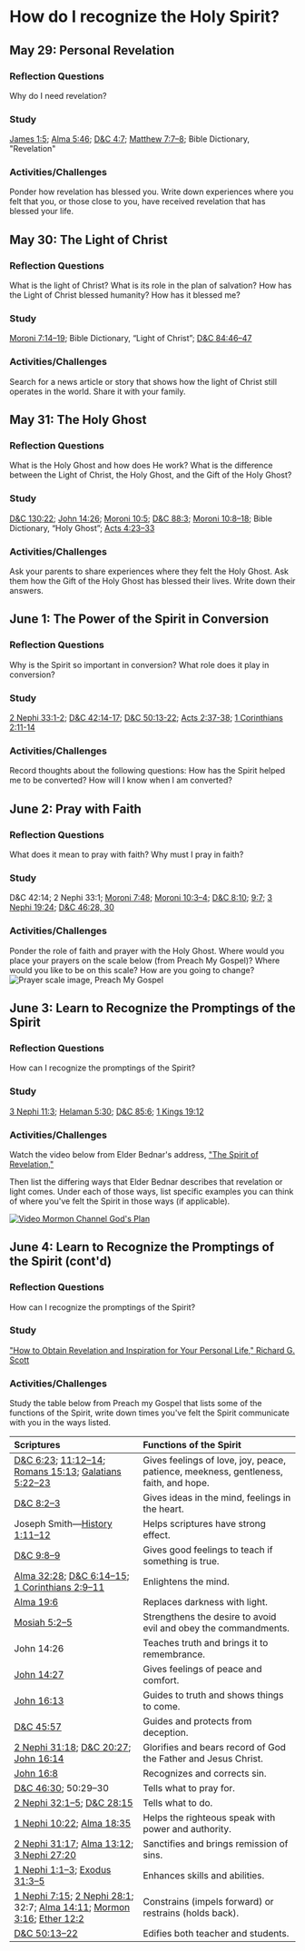 # How do I recognize the Holy Spirit?

## May 29: Personal Revelation

### Reflection Questions

Why do I need revelation?

### Study

[James 1:5](https://www.lds.org/scriptures/nt/james/1.5); [Alma 5:46](https://www.lds.org/scriptures/bofm/alma/5.46); [D&C 4:7](https://www.lds.org/scriptures/dc-testament/dc/4.7); [Matthew 7:7–8](https://www.lds.org/scriptures/nt/matt/7.7-8); Bible Dictionary, "Revelation"

### Activities/Challenges

Ponder how revelation has blessed you. Write down experiences where you felt that you, or those close to you, have received revelation that has blessed your life.

## May 30: The Light of Christ

### Reflection Questions

What is the light of Christ? What is its role in the plan of salvation? How has the Light of Christ blessed humanity? How has it blessed me?

### Study

[Moroni 7:14–19](https://www.lds.org/scriptures/bofm/moro/7.14-19); Bible Dictionary, “Light of Christ”; [D&C 84:46–47](https://www.lds.org/scriptures/dc-testament/dc/84.46-47)

### Activities/Challenges

Search for a news article or story that shows how the light of Christ still operates in the world. Share it with your family.

## May 31: The Holy Ghost

### Reflection Questions

What is the Holy Ghost and how does He work? What is the difference between the Light of Christ, the Holy Ghost, and the Gift of the Holy Ghost?

### Study

[D&C 130:22](https://www.lds.org/scriptures/dc-testament/dc/130.22); [John 14:26](https://www.lds.org/scriptures/nt/john/14.26); [Moroni 10:5](https://www.lds.org/scriptures/bofm/moro/10.5); [D&C 88:3](https://www.lds.org/scriptures/dc-testament/dc/88.3); [Moroni 10:8–18](https://www.lds.org/scriptures/bofm/moro/10.8-18); Bible Dictionary, “Holy Ghost”; [Acts 4:23–33](https://www.lds.org/scriptures/nt/acts/4.23-33)

### Activities/Challenges

Ask your parents to share experiences where they felt the Holy Ghost. Ask them how the Gift of the Holy Ghost has blessed their lives. Write down their answers.

## June 1: The Power of the Spirit in Conversion

### Reflection Questions

Why is the Spirit so important in conversion? What role does it play in conversion?

### Study

[2 Nephi 33:1-2](https://www.lds.org/scriptures/bofm/2-ne/33.1-2); [D&C 42:14-17](https://www.lds.org/scriptures/dc-testament/dc/42.14-17); [D&C 50:13-22](https://www.lds.org/scriptures/dc-testament/dc/50.13-22); [Acts 2:37-38](https://www.lds.org/scriptures/nt/acts/2.37-38); [1 Corinthians 2:11-14](https://www.lds.org/scriptures/nt/1-cor/2.11-14)

### Activities/Challenges

Record thoughts about the following questions: How has the Spirit helped me to be converted? How will I know when I am converted?

## June 2: Pray with Faith

### Reflection Questions

What does it mean to pray with faith? Why must I pray in faith? 

### Study

D&C 42:14; 2 Nephi 33:1; [Moroni 7:48](https://www.lds.org/scriptures/bofm/moro/7.48); [Moroni 10:3–4](https://www.lds.org/scriptures/bofm/moro/10.3-4); [D&C 8:10](https://www.lds.org/scriptures/dc-testament/dc/8.10); [9:7](https://www.lds.org/scriptures/dc-testament/dc/9.7); [3 Nephi 19:24](https://www.lds.org/scriptures/bofm/3-ne/19.24); [D&C 46:28, 30](https://www.lds.org/scriptures/dc-testament/dc/46.28)

### Activities/Challenges

Ponder the role of faith and prayer with the Holy Ghost. Where would you place your prayers on the scale below (from Preach My Gospel)? Where would you like to be on this scale? How are you going to change? ![Prayer scale image, Preach My Gospel](https://www.lds.org/bc/content/shared/content/images/gospel-library/manual/36617_000_004_03-prayerScale.gif)

## June 3: Learn to Recognize the Promptings of the Spirit

### Reflection Questions

How can I recognize the promptings of the Spirit?

### Study

[3 Nephi 11:3](https://www.lds.org/scriptures/bofm/3-ne/11.13); [Helaman 5:30](https://www.lds.org/scriptures/bofm/3-ne/11.13); [D&C 85:6](https://www.lds.org/scriptures/bofm/hel/5.30); [1 Kings 19:12](https://www.lds.org/scriptures/ot/1-kings/19.12)

### Activities/Challenges

Watch the video below from Elder Bednar's address, ["The Spirit of Revelation,"](https://www.lds.org/general-conference/2011/04/the-spirit-of-revelation?lang=eng&)

Then list the differing ways that Elder Bednar describes that revelation or light comes. Under each of those ways, list specific examples you can think of where you've felt the Spirit in those ways (if applicable).

[![Video Mormon Channel God's Plan](https://img.youtube.com/vi/slTa15a3mp0/0.jpg)](https://www.youtube.com/watch?v=slTa15a3mp0)

## June 4: Learn to Recognize the Promptings of the Spirit (cont'd)

### Reflection Questions

How can I recognize the promptings of the Spirit?

### Study

["How to Obtain Revelation and Inspiration for Your Personal Life," Richard G. Scott](https://www.lds.org/general-conference/2012/04/how-to-obtain-revelation-and-inspiration-for-your-personal-life?lang=eng)

### Activities/Challenges

Study the table below from Preach my Gospel that lists some of the functions of the Spirit, write down times you've felt the Spirit communicate with you in the ways listed.

Scriptures | Functions of the Spirit
:---|:---
[D&C 6:23](https://www.lds.org/scriptures/dc-testament/dc/6.23); [11:12–14](https://www.lds.org/scriptures/dc-testament/dc/11.12-14); [Romans 15:13](https://www.lds.org/scriptures/nt/rom/15.13); [Galatians 5:22–23](https://www.lds.org/scriptures/nt/gal/5.22-23) | Gives feelings of love, joy, peace, patience, meekness, gentleness, faith, and hope.
[D&C 8:2–3](https://www.lds.org/scriptures/dc-testament/dc/8.2-3) | Gives ideas in the mind, feelings in the heart.
Joseph Smith—[History 1:11–12](https://www.lds.org/scriptures/dc-testament/dc/1.11-12) | Helps scriptures have strong effect.
[D&C 9:8–9](https://www.lds.org/scriptures/dc-testament/dc/9.8-9) | Gives good feelings to teach if something is true.
[Alma 32:28](https://www.lds.org/scriptures/bofm/alma/32.28); [D&C 6:14–15](https://www.lds.org/scriptures/dc-testament/dc/6.14-15); [1 Corinthians 2:9–11](https://www.lds.org/scriptures/nt/1-cor/2.9-11) | Enlightens the mind.
[Alma 19:6](https://www.lds.org/scriptures/bofm/alma/19.6) | Replaces darkness with light.
[Mosiah 5:2–5](https://www.lds.org/scriptures/bofm/mosiah/5.2-5) | Strengthens the desire to avoid evil and obey the commandments.
John 14:26 | Teaches truth and brings it to remembrance.
[John 14:27](https://www.lds.org/scriptures/nt/john/14.27) | Gives feelings of peace and comfort.
[John 16:13](https://www.lds.org/scriptures/nt/john/16.13) | Guides to truth and shows things to come.
[D&C 45:57](https://www.lds.org/scriptures/dc-testament/dc/45.57) | Guides and protects from deception.
[2 Nephi 31:18](https://www.lds.org/scriptures/bofm/2-ne/31.18); [D&C 20:27](https://www.lds.org/scriptures/dc-testament/dc/20.27); [John 16:14](https://www.lds.org/scriptures/nt/john/16.14) | Glorifies and bears record of God the Father and Jesus Christ.
[John 16:8](https://www.lds.org/scriptures/nt/john/16.8) | Recognizes and corrects sin.
[D&C 46:30](https://www.lds.org/scriptures/dc-testament/dc/46.30); 50:29–30 | Tells what to pray for.
[2 Nephi 32:1–5](https://www.lds.org/scriptures/bofm/2-ne/32.1-5); [D&C 28:15](https://www.lds.org/scriptures/dc-testament/dc/28.15) | Tells what to do.
[1 Nephi 10:22](https://www.lds.org/scriptures/bofm/1-ne/10.22); [Alma 18:35](https://www.lds.org/scriptures/bofm/alma/18.35) | Helps the righteous speak with power and authority.
[2 Nephi 31:17](https://www.lds.org/scriptures/bofm/2-ne/31.17); [Alma 13:12](https://www.lds.org/scriptures/bofm/alma/13.12); [3 Nephi 27:20](https://www.lds.org/scriptures/bofm/3-ne/27.20) | Sanctifies and brings remission of sins.
[1 Nephi 1:1–3](https://www.lds.org/scriptures/bofm/1-ne/1.1-3); [Exodus 31:3–5](https://www.lds.org/scriptures/ot/ex/31.3-5) | Enhances skills and abilities.
[1 Nephi 7:15](https://www.lds.org/scriptures/bofm/1-ne/7.15); [2 Nephi 28:1](https://www.lds.org/scriptures/bofm/2-ne/28.1); 32:7; [Alma 14:11](https://www.lds.org/scriptures/bofm/alma/14.11); [Mormon 3:16](https://www.lds.org/scriptures/bofm/morm/3.16); [Ether 12:2](https://www.lds.org/scriptures/bofm/ether/12.2) | Constrains (impels forward) or restrains (holds back).
[D&C 50:13–22](https://www.lds.org/scriptures/dc-testament/dc/50.13-22) | Edifies both teacher and students.
